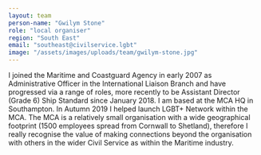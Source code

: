 ```yaml
---
layout: team
person-name: "Gwilym Stone"
role: "local organiser"
region: "South East"
email: "southeast@civilservice.lgbt"
image: "/assets/images/uploads/team/gwilym-stone.jpg"
---
```


I joined the Maritime and Coastguard Agency in early 2007 as Administrative Officer in the International Liaison Branch and have progressed via a range of roles, more recently to be Assistant Director (Grade 6) Ship Standard since January 2018. I am based at the MCA HQ in Southampton. In Autumn 2019 I helped launch LGBT+ Network within the MCA.  The MCA is a relatively small organisation with a wide geographical footprint (1500 employees spread from Cornwall to Shetland), therefore I really recognise the value of making connections beyond the organisation with others in the wider Civil Service as within the Maritime industry.


